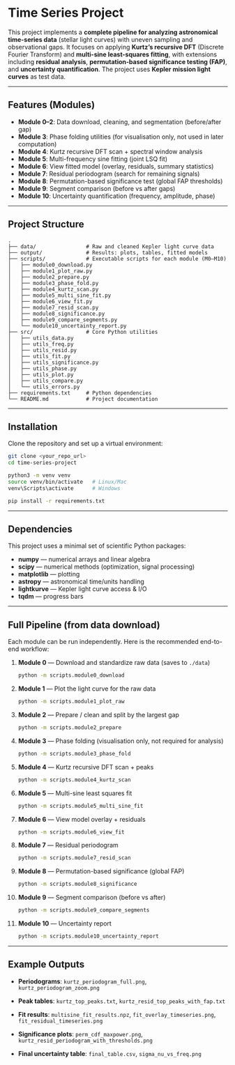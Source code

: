 # Time Series Project

This project implements a **complete pipeline for analyzing astronomical time-series data** (stellar light curves) with uneven sampling and observational gaps.
It focuses on applying **Kurtz’s recursive DFT** (Discrete Fourier Transform) and **multi-sine least-squares fitting**, with extensions including **residual analysis**, **permutation-based significance testing (FAP)**, and **uncertainty quantification**.
The project uses **Kepler mission light curves** as test data.

---

## Features (Modules)

* **Module 0–2**: Data download, cleaning, and segmentation (before/after gap)
* **Module 3**: Phase folding utilities (for visualisation only, not used in later computation)
* **Module 4**: Kurtz recursive DFT scan + spectral window analysis
* **Module 5**: Multi-frequency sine fitting (joint LSQ fit)
* **Module 6**: View fitted model (overlay, residuals, summary statistics)
* **Module 7**: Residual periodogram (search for remaining signals)
* **Module 8**: Permutation-based significance test (global FAP thresholds)
* **Module 9**: Segment comparison (before vs after gaps)
* **Module 10**: Uncertainty quantification (frequency, amplitude, phase)

---

## Project Structure

```
.
├── data/                # Raw and cleaned Kepler light curve data
├── output/              # Results: plots, tables, fitted models
├── scripts/             # Executable scripts for each module (M0–M10)
│   ├── module0_download.py
│   ├── module1_plot_raw.py
│   ├── module2_prepare.py
│   ├── module3_phase_fold.py
│   ├── module4_kurtz_scan.py
│   ├── module5_multi_sine_fit.py
│   ├── module6_view_fit.py
│   ├── module7_resid_scan.py
│   ├── module8_significance.py
│   ├── module9_compare_segments.py
│   └── module10_uncertainty_report.py
├── src/                 # Core Python utilities
│   ├── utils_data.py
│   ├── utils_freq.py
│   ├── utils_resid.py
│   ├── utils_fit.py
│   ├── utils_significance.py
│   ├── utils_phase.py
│   ├── utils_plot.py
│   ├── utils_compare.py
│   └── utils_errors.py
├── requirements.txt     # Python dependencies
└── README.md            # Project documentation
```

---

## Installation

Clone the repository and set up a virtual environment:

```bash
git clone <your_repo_url>
cd time-series-project

python3 -m venv venv
source venv/bin/activate   # Linux/Mac
venv\Scripts\activate      # Windows

pip install -r requirements.txt
```

---

## Dependencies

This project uses a minimal set of scientific Python packages:

* **numpy** — numerical arrays and linear algebra
* **scipy** — numerical methods (optimization, signal processing)
* **matplotlib** — plotting
* **astropy** — astronomical time/units handling
* **lightkurve** — Kepler light curve access & I/O
* **tqdm** — progress bars

---

## Full Pipeline (from data download)

Each module can be run independently.
Here is the recommended end-to-end workflow:

1. **Module 0** — Download and standardize raw data (saves to `./data`)

   ```bash
   python -m scripts.module0_download
   ```

2. **Module 1** — Plot the light curve for the raw data

   ```bash
   python -m scripts.module1_plot_raw
   ```

3. **Module 2** — Prepare / clean and split by the largest gap

   ```bash
   python -m scripts.module2_prepare
   ```

4. **Module 3** — Phase folding (visualisation only, not required for analysis)

   ```bash
   python -m scripts.module3_phase_fold
   ```

5. **Module 4** — Kurtz recursive DFT scan + peaks

   ```bash
   python -m scripts.module4_kurtz_scan
   ```

6. **Module 5** — Multi-sine least squares fit

   ```bash
   python -m scripts.module5_multi_sine_fit
   ```

7. **Module 6** — View model overlay + residuals

   ```bash
   python -m scripts.module6_view_fit
   ```

8. **Module 7** — Residual periodogram

   ```bash
   python -m scripts.module7_resid_scan
   ```

9. **Module 8** — Permutation-based significance (global FAP)

   ```bash
   python -m scripts.module8_significance
   ```

10. **Module 9** — Segment comparison (before vs after)

    ```bash
    python -m scripts.module9_compare_segments
    ```

11. **Module 10** — Uncertainty report

    ```bash
    python -m scripts.module10_uncertainty_report
    ```

---

## Example Outputs

* **Periodograms**:
  `kurtz_periodogram_full.png`, `kurtz_periodogram_zoom.png`

* **Peak tables**:
  `kurtz_top_peaks.txt`, `kurtz_resid_top_peaks_with_fap.txt`

* **Fit results**:
  `multisine_fit_results.npz`, `fit_overlay_timeseries.png`, `fit_residual_timeseries.png`

* **Significance plots**:
  `perm_cdf_maxpower.png`, `kurtz_resid_periodogram_with_thresholds.png`

* **Final uncertainty table**:
  `final_table.csv`, `sigma_nu_vs_freq.png`

